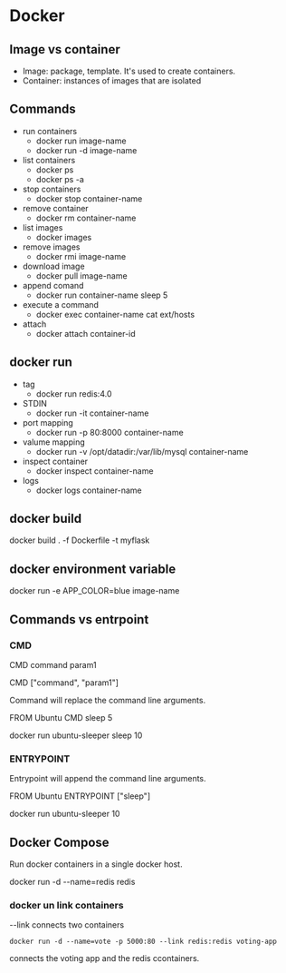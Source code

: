 # Docker

## Image vs container

- Image: package, template. It's used to create containers.
- Container: instances of images that are isolated


## Commands

- run containers
    - docker run image-name
    - docker run -d image-name
- list containers 
    - docker ps
    - docker ps -a
- stop containers
    - docker stop container-name
- remove container
    - docker rm container-name
- list images
    - docker images
- remove images
    - docker rmi image-name
- download image
     - docker pull image-name
- append comand
    - docker run container-name sleep 5
- execute a command
    - docker exec container-name cat ext/hosts
- attach
    - docker attach container-id

## docker run

- tag
    - docker run redis:4.0
- STDIN
    - docker run -it container-name
- port mapping
    - docker run -p 80:8000 container-name
- valume mapping
    - docker run -v /opt/datadir:/var/lib/mysql container-name
- inspect container
    - docker inspect container-name
- logs
    - docker logs container-name

## docker build

docker build . -f Dockerfile -t myflask


## docker environment variable

docker run -e APP_COLOR=blue image-name


## Commands vs entrpoint

### CMD

CMD command param1

CMD ["command", "param1"]

Command will replace the command line arguments.

FROM Ubuntu
CMD sleep 5

docker run ubuntu-sleeper sleep 10


### ENTRYPOINT

Entrypoint will append the command line arguments.

FROM Ubuntu
ENTRYPOINT ["sleep"]

docker run ubuntu-sleeper 10


## Docker Compose

Run docker containers in a single docker host.

docker run -d --name=redis redis


### docker un link containers

--link connects two containers

```
docker run -d --name=vote -p 5000:80 --link redis:redis voting-app 
```

connects the voting app and the redis ccontainers.
